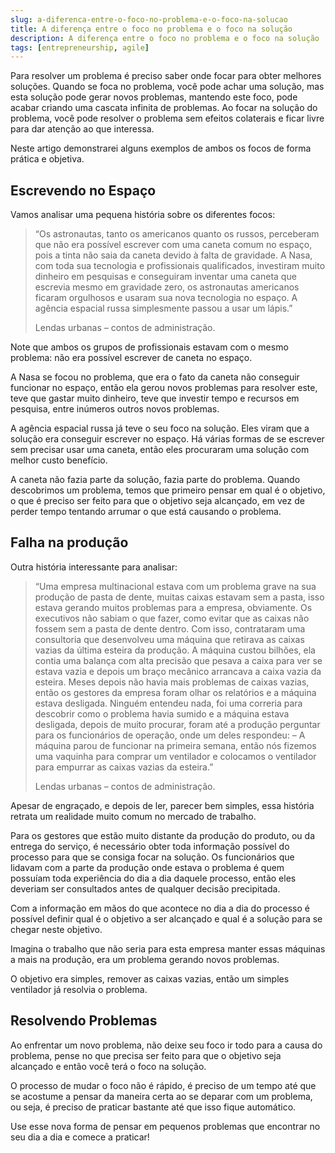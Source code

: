 ```yaml
---
slug: a-diferenca-entre-o-foco-no-problema-e-o-foco-na-solucao
title: A diferença entre o foco no problema e o foco na solução
description: A diferença entre o foco no problema e o foco na solução
tags: [entrepreneurship, agile]
---
```


Para resolver um problema é preciso saber onde focar para obter melhores soluções. Quando se foca no problema, você pode achar uma solução, mas esta solução pode gerar novos problemas, mantendo este foco, pode acabar criando uma cascata infinita de problemas. Ao focar na solução do problema, você pode resolver o problema sem efeitos colaterais e ficar livre para dar atenção ao que interessa.

<!--truncate-->

Neste artigo demonstrarei alguns exemplos de ambos os focos de forma prática e objetiva.

## Escrevendo no Espaço

Vamos analisar uma pequena história sobre os diferentes focos:

> “Os astronautas, tanto os americanos quanto os russos, perceberam que não era possível escrever com uma caneta comum no espaço, pois a tinta não saia da caneta devido à falta de gravidade. A Nasa, com toda sua tecnologia e profissionais qualificados, investiram muito dinheiro em pesquisas e conseguiram inventar uma caneta que escrevia mesmo em gravidade zero, os astronautas americanos ficaram orgulhosos e usaram sua nova tecnologia no espaço. A agência espacial russa simplesmente passou a usar um lápis.”
>
> Lendas urbanas – contos de administração.

Note que ambos os grupos de profissionais estavam com o mesmo problema: não era possível escrever de caneta no espaço.

A Nasa se focou no problema, que era o fato da caneta não conseguir funcionar no espaço, então ela gerou novos problemas para resolver este, teve que gastar muito dinheiro, teve que investir tempo e recursos em pesquisa, entre inúmeros outros novos problemas.

A agência espacial russa já teve o seu foco na solução. Eles viram que a solução era conseguir escrever no espaço. Há várias formas de se escrever sem precisar usar uma caneta, então eles procuraram uma solução com melhor custo benefício.

A caneta não fazia parte da solução, fazia parte do problema. Quando descobrimos um problema, temos que primeiro pensar em qual é o objetivo, o que é preciso ser feito para que o objetivo seja alcançado, em vez de perder tempo tentando arrumar o que está causando o problema.

## Falha na produção

Outra história interessante para analisar:

> “Uma empresa multinacional estava com um problema grave na sua produção de pasta de dente, muitas caixas estavam sem a pasta, isso estava gerando muitos problemas para a empresa, obviamente. Os executivos não sabiam o que fazer, como evitar que as caixas não fossem sem a pasta de dente dentro. Com isso, contrataram uma consultoria que desenvolveu uma máquina que retirava as caixas vazias da última esteira da produção. A máquina custou bilhões, ela contia uma balança com alta precisão que pesava a caixa para ver se estava vazia e depois um braço mecânico arrancava a caixa vazia da esteira. Meses depois não havia mais problemas de caixas vazias, então os gestores da empresa foram olhar os relatórios e a máquina estava desligada. Ninguém entendeu nada, foi uma correria para descobrir como o problema havia sumido e a máquina estava desligada, depois de muito procurar, foram até a produção perguntar para os funcionários de operação, onde um deles respondeu: – A máquina parou de funcionar na primeira semana, então nós fizemos uma vaquinha para comprar um ventilador e colocamos o ventilador para empurrar as caixas vazias da esteira.”
>
> Lendas urbanas – contos de administração.

Apesar de engraçado, e depois de ler, parecer bem simples, essa história retrata um realidade muito comum no mercado de trabalho.

Para os gestores que estão muito distante da produção do produto, ou da entrega do serviço, é necessário obter toda informação possível do processo para que se consiga focar na solução. Os funcionários que lidavam com a parte da produção onde estava o problema é quem possuíam toda experiência do dia a dia daquele processo, então eles deveriam ser consultados antes de qualquer decisão precipitada.

Com a informação em mãos do que acontece no dia a dia do processo é possível definir qual é o objetivo a ser alcançado e qual é a solução para se chegar neste objetivo.

Imagina o trabalho que não seria para esta empresa manter essas máquinas a mais na produção, era um problema gerando novos problemas.

O objetivo era simples, remover as caixas vazias, então um simples ventilador já resolvia o problema.

## Resolvendo Problemas

Ao enfrentar um novo problema, não deixe seu foco ir todo para a causa do problema, pense no que precisa ser feito para que o objetivo seja alcançado e então você terá o foco na solução.

O processo de mudar o foco não é rápido, é preciso de um tempo até que se acostume a pensar da maneira certa ao se deparar com um problema, ou seja, é preciso de praticar bastante até que isso fique automático.

Use esse nova forma de pensar em pequenos problemas que encontrar no seu dia a dia e comece a praticar!
